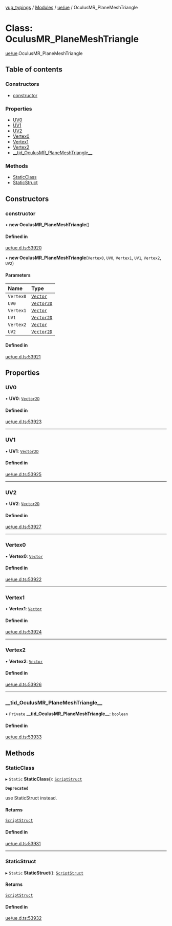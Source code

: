 [yug_typings](../README.md) / [Modules](../modules.md) / [ue/ue](../modules/ue_ue.md) / OculusMR\_PlaneMeshTriangle

# Class: OculusMR\_PlaneMeshTriangle

[ue/ue](../modules/ue_ue.md).OculusMR_PlaneMeshTriangle

## Table of contents

### Constructors

- [constructor](ue_ue.OculusMR_PlaneMeshTriangle.md#constructor)

### Properties

- [UV0](ue_ue.OculusMR_PlaneMeshTriangle.md#uv0)
- [UV1](ue_ue.OculusMR_PlaneMeshTriangle.md#uv1)
- [UV2](ue_ue.OculusMR_PlaneMeshTriangle.md#uv2)
- [Vertex0](ue_ue.OculusMR_PlaneMeshTriangle.md#vertex0)
- [Vertex1](ue_ue.OculusMR_PlaneMeshTriangle.md#vertex1)
- [Vertex2](ue_ue.OculusMR_PlaneMeshTriangle.md#vertex2)
- [\_\_tid\_OculusMR\_PlaneMeshTriangle\_\_](ue_ue.OculusMR_PlaneMeshTriangle.md#__tid_oculusmr_planemeshtriangle__)

### Methods

- [StaticClass](ue_ue.OculusMR_PlaneMeshTriangle.md#staticclass)
- [StaticStruct](ue_ue.OculusMR_PlaneMeshTriangle.md#staticstruct)

## Constructors

### constructor

• **new OculusMR_PlaneMeshTriangle**()

#### Defined in

[ue/ue.d.ts:53920](https://github.com/YugMetaverse/yug_typings/blob/b7d9b19/ue/ue.d.ts#L53920)

• **new OculusMR_PlaneMeshTriangle**(`Vertex0`, `UV0`, `Vertex1`, `UV1`, `Vertex2`, `UV2`)

#### Parameters

| Name | Type |
| :------ | :------ |
| `Vertex0` | [`Vector`](ue_ue_s.Vector.md) |
| `UV0` | [`Vector2D`](ue_ue_s.Vector2D.md) |
| `Vertex1` | [`Vector`](ue_ue_s.Vector.md) |
| `UV1` | [`Vector2D`](ue_ue_s.Vector2D.md) |
| `Vertex2` | [`Vector`](ue_ue_s.Vector.md) |
| `UV2` | [`Vector2D`](ue_ue_s.Vector2D.md) |

#### Defined in

[ue/ue.d.ts:53921](https://github.com/YugMetaverse/yug_typings/blob/b7d9b19/ue/ue.d.ts#L53921)

## Properties

### UV0

• **UV0**: [`Vector2D`](ue_ue_s.Vector2D.md)

#### Defined in

[ue/ue.d.ts:53923](https://github.com/YugMetaverse/yug_typings/blob/b7d9b19/ue/ue.d.ts#L53923)

___

### UV1

• **UV1**: [`Vector2D`](ue_ue_s.Vector2D.md)

#### Defined in

[ue/ue.d.ts:53925](https://github.com/YugMetaverse/yug_typings/blob/b7d9b19/ue/ue.d.ts#L53925)

___

### UV2

• **UV2**: [`Vector2D`](ue_ue_s.Vector2D.md)

#### Defined in

[ue/ue.d.ts:53927](https://github.com/YugMetaverse/yug_typings/blob/b7d9b19/ue/ue.d.ts#L53927)

___

### Vertex0

• **Vertex0**: [`Vector`](ue_ue_s.Vector.md)

#### Defined in

[ue/ue.d.ts:53922](https://github.com/YugMetaverse/yug_typings/blob/b7d9b19/ue/ue.d.ts#L53922)

___

### Vertex1

• **Vertex1**: [`Vector`](ue_ue_s.Vector.md)

#### Defined in

[ue/ue.d.ts:53924](https://github.com/YugMetaverse/yug_typings/blob/b7d9b19/ue/ue.d.ts#L53924)

___

### Vertex2

• **Vertex2**: [`Vector`](ue_ue_s.Vector.md)

#### Defined in

[ue/ue.d.ts:53926](https://github.com/YugMetaverse/yug_typings/blob/b7d9b19/ue/ue.d.ts#L53926)

___

### \_\_tid\_OculusMR\_PlaneMeshTriangle\_\_

• `Private` **\_\_tid\_OculusMR\_PlaneMeshTriangle\_\_**: `boolean`

#### Defined in

[ue/ue.d.ts:53933](https://github.com/YugMetaverse/yug_typings/blob/b7d9b19/ue/ue.d.ts#L53933)

## Methods

### StaticClass

▸ `Static` **StaticClass**(): [`ScriptStruct`](ue_ue.ScriptStruct.md)

**`Deprecated`**

use StaticStruct instead.

#### Returns

[`ScriptStruct`](ue_ue.ScriptStruct.md)

#### Defined in

[ue/ue.d.ts:53931](https://github.com/YugMetaverse/yug_typings/blob/b7d9b19/ue/ue.d.ts#L53931)

___

### StaticStruct

▸ `Static` **StaticStruct**(): [`ScriptStruct`](ue_ue.ScriptStruct.md)

#### Returns

[`ScriptStruct`](ue_ue.ScriptStruct.md)

#### Defined in

[ue/ue.d.ts:53932](https://github.com/YugMetaverse/yug_typings/blob/b7d9b19/ue/ue.d.ts#L53932)
